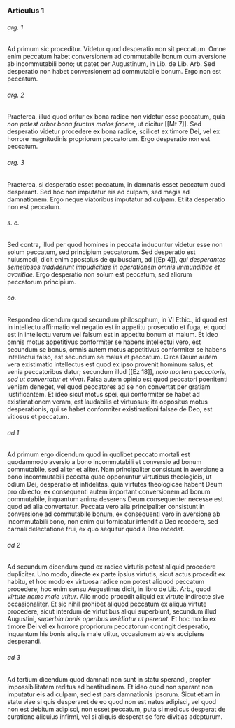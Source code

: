 ### Articulus 1

###### arg. 1
Ad primum sic proceditur. Videtur quod desperatio non sit peccatum. Omne enim peccatum habet conversionem ad commutabile bonum cum aversione ab incommutabili bono; ut patet per Augustinum, in Lib. de Lib. Arb. Sed desperatio non habet conversionem ad commutabile bonum. Ergo non est peccatum.

###### arg. 2
Praeterea, illud quod oritur ex bona radice non videtur esse peccatum, quia *non potest arbor bona fructus malos facere*, ut dicitur [[Mt 7]]. Sed desperatio videtur procedere ex bona radice, scilicet ex timore Dei, vel ex horrore magnitudinis propriorum peccatorum. Ergo desperatio non est peccatum.

###### arg. 3
Praeterea, si desperatio esset peccatum, in damnatis esset peccatum quod desperant. Sed hoc non imputatur eis ad culpam, sed magis ad damnationem. Ergo neque viatoribus imputatur ad culpam. Et ita desperatio non est peccatum.

###### s. c.
Sed contra, illud per quod homines in peccata inducuntur videtur esse non solum peccatum, sed principium peccatorum. Sed desperatio est huiusmodi, dicit enim apostolus de quibusdam, ad [[Ep 4]], *qui desperantes semetipsos tradiderunt impudicitiae in operationem omnis immunditiae et avaritiae*. Ergo desperatio non solum est peccatum, sed aliorum peccatorum principium.

###### co.
Respondeo dicendum quod secundum philosophum, in VI Ethic., id quod est in intellectu affirmatio vel negatio est in appetitu prosecutio et fuga, et quod est in intellectu verum vel falsum est in appetitu bonum et malum. Et ideo omnis motus appetitivus conformiter se habens intellectui vero, est secundum se bonus, omnis autem motus appetitivus conformiter se habens intellectui falso, est secundum se malus et peccatum. Circa Deum autem vera existimatio intellectus est quod ex ipso provenit hominum salus, et venia peccatoribus datur; secundum illud [[Ez 18]], *nolo mortem peccatoris, sed ut convertatur et vivat*. Falsa autem opinio est quod peccatori poenitenti veniam deneget, vel quod peccatores ad se non convertat per gratiam iustificantem. Et ideo sicut motus spei, qui conformiter se habet ad existimationem veram, est laudabilis et virtuosus; ita oppositus motus desperationis, qui se habet conformiter existimationi falsae de Deo, est vitiosus et peccatum.

###### ad 1
Ad primum ergo dicendum quod in quolibet peccato mortali est quodammodo aversio a bono incommutabili et conversio ad bonum commutabile, sed aliter et aliter. Nam principaliter consistunt in aversione a bono incommutabili peccata quae opponuntur virtutibus theologicis, ut odium Dei, desperatio et infidelitas, quia virtutes theologicae habent Deum pro obiecto, ex consequenti autem important conversionem ad bonum commutabile, inquantum anima deserens Deum consequenter necesse est quod ad alia convertatur. Peccata vero alia principaliter consistunt in conversione ad commutabile bonum, ex consequenti vero in aversione ab incommutabili bono, non enim qui fornicatur intendit a Deo recedere, sed carnali delectatione frui, ex quo sequitur quod a Deo recedat.

###### ad 2
Ad secundum dicendum quod ex radice virtutis potest aliquid procedere dupliciter. Uno modo, directe ex parte ipsius virtutis, sicut actus procedit ex habitu, et hoc modo ex virtuosa radice non potest aliquod peccatum procedere; hoc enim sensu Augustinus dicit, in libro de Lib. Arb., quod *virtute nemo male utitur*. Alio modo procedit aliquid ex virtute indirecte sive occasionaliter. Et sic nihil prohibet aliquod peccatum ex aliqua virtute procedere, sicut interdum de virtutibus aliqui superbiunt, secundum illud Augustini, *superbia bonis operibus insidiatur ut pereant*. Et hoc modo ex timore Dei vel ex horrore propriorum peccatorum contingit desperatio, inquantum his bonis aliquis male utitur, occasionem ab eis accipiens desperandi.

###### ad 3
Ad tertium dicendum quod damnati non sunt in statu sperandi, propter impossibilitatem reditus ad beatitudinem. Et ideo quod non sperant non imputatur eis ad culpam, sed est pars damnationis ipsorum. Sicut etiam in statu viae si quis desperaret de eo quod non est natus adipisci, vel quod non est debitum adipisci, non esset peccatum, puta si medicus desperat de curatione alicuius infirmi, vel si aliquis desperat se fore divitias adepturum.

